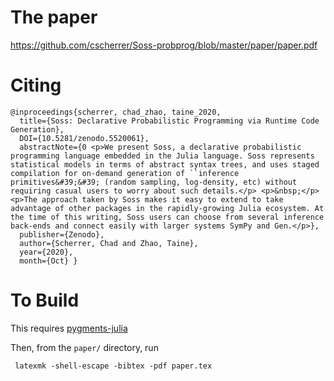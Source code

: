 # The paper

https://github.com/cscherrer/Soss-probprog/blob/master/paper/paper.pdf

# Citing

```
@inproceedings{scherrer, chad_zhao, taine_2020, 
  title={Soss: Declarative Probabilistic Programming via Runtime Code Generation}, 
  DOI={10.5281/zenodo.5520061}, 
  abstractNote={0 <p>We present Soss, a declarative probabilistic programming language embedded in the Julia language. Soss represents statistical models in terms of abstract syntax trees, and uses staged compilation for on-demand generation of ``inference primitives&#39;&#39; (random sampling, log-density, etc) without requiring casual users to worry about such details.</p> <p>&nbsp;</p> <p>The approach taken by Soss makes it easy to extend to take advantage of other packages in the rapidly-growing Julia ecosystem. At the time of this writing, Soss users can choose from several inference back-ends and connect easily with larger systems SymPy and Gen.</p>}, 
  publisher={Zenodo}, 
  author={Scherrer, Chad and Zhao, Taine}, 
  year={2020}, 
  month={Oct} }
```

# To Build
This requires [pygments-julia](https://github.com/sisl/pygments-julia)

Then, from the `paper/` directory, run
```
 latexmk -shell-escape -bibtex -pdf paper.tex
 ```

